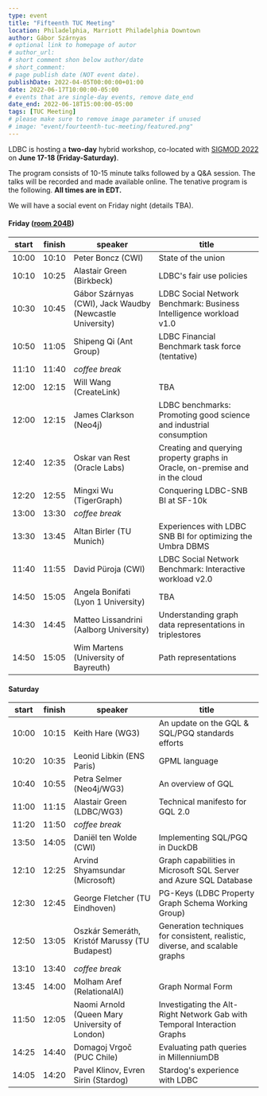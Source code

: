 ```yaml
---
type: event
title: "Fifteenth TUC Meeting"
location: Philadelphia, Marriott Philadelphia Downtown
author: Gábor Szárnyas
# optional link to homepage of autor
# author_url:
# short comment shon below author/date
# short_comment:
# page publish date (NOT event date).
publishDate: 2022-04-05T00:00:00+01:00
date: 2022-06-17T10:00:00-05:00
# events that are single-day events, remove date_end
date_end: 2022-06-18T15:00:00-05:00
tags: [TUC Meeting]
# please make sure to remove image parameter if unused
# image: "event/fourteenth-tuc-meeting/featured.png"
---
```


LDBC is hosting a **two-day** hybrid workshop, co-located with [SIGMOD 2022](https://2022.sigmod.org/venue.shtml) on **June 17-18 (Friday-Saturday)**.

The program consists of 10-15 minute talks followed by a Q&A session. The talks will be recorded and made available online.
The tenative program is the following. **All times are in EDT.**

We will have a social event on Friday night (details TBA).

#### Friday ([room 204B](https://2022.sigmod.org/program.shtml))

| start | finish | speaker                                                  | title                                                                         |
|-------|--------|----------------------------------------------------------|-------------------------------------------------------------------------------|
| 10:00 | 10:10  | Peter Boncz (CWI)                                        | State of the union                                                            |
| 10:10 | 10:25  | Alastair Green (Birkbeck)                                | LDBC's fair use policies                                                      |
| 10:30 | 10:45  | Gábor Szárnyas (CWI), Jack Waudby (Newcastle University) | LDBC Social Network Benchmark: Business Intelligence workload v1.0            |
| 10:50 | 11:05  | Shipeng Qi (Ant Group)                                   | LDBC Financial Benchmark task force (tentative)                               |
| 11:10 | 11:40  | _coffee break_                                           |                                                                               |
| 12:00 | 12:15  | Will Wang (CreateLink)                                   | TBA                                                                           |
| 12:00 | 12:15  | James Clarkson (Neo4j)                                   | LDBC benchmarks: Promoting good science and industrial consumption            |
| 12:40 | 12:35  | Oskar van Rest (Oracle Labs)                             | Creating and querying property graphs in Oracle, on-premise and in the cloud  |
| 12:20 | 12:55  | Mingxi Wu (TigerGraph)                                   | Conquering LDBC-SNB BI at SF-10k                                              |
| 13:00 | 13:30  | _coffee break_                                           |                                                                               |
| 13:30 | 13:45  | Altan Birler (TU Munich)                                 | Experiences with LDBC SNB BI for optimizing the Umbra DBMS                    |
| 11:40 | 11:55  | David Püroja (CWI)                                       | LDBC Social Network Benchmark: Interactive workload v2.0                      |
| 14:50 | 15:05  | Angela Bonifati (Lyon 1 University)                      | TBA                                                                           |
| 14:30 | 14:45  | Matteo Lissandrini (Aalborg University)                  | Understanding graph data representations in triplestores                      |
| 14:50 | 15:05  | Wim Martens (University of Bayreuth)                     | Path representations                                                          |

#### Saturday

| start | finish | speaker                                                  | title                                                                         |
|-------|--------|----------------------------------------------------------|-------------------------------------------------------------------------------|
| 10:00 | 10:15  | Keith Hare (WG3)                                         | An update on the GQL & SQL/PGQ standards efforts                              |
| 10:20 | 10:35  | Leonid Libkin (ENS Paris)                                | GPML language                                                                 |
| 10:40 | 10:55  | Petra Selmer (Neo4j/WG3)                                 | An overview of GQL                                                            |
| 11:00 | 11:15  | Alastair Green (LDBC/WG3)                                | Technical manifesto for GQL 2.0                                               |
| 11:20 | 11:50  | _coffee break_                                           |                                                                               |
| 13:50 | 14:05  | Daniël ten Wolde (CWI)                                   | Implementing SQL/PGQ in DuckDB                                                |
| 12:10 | 12:25  | Arvind Shyamsundar (Microsoft)                           | Graph capabilities in Microsoft SQL Server and Azure SQL Database             |
| 12:30 | 12:45  | George Fletcher (TU Eindhoven)                           | PG-Keys (LDBC Property Graph Schema Working Group)                            |
| 12:50 | 13:05  | Oszkár Semeráth, Kristóf Marussy (TU Budapest)           | Generation techniques for consistent, realistic, diverse, and scalable graphs |
| 13:10 | 13:40  | _coffee break_                                           |                                                                               |
| 13:45 | 14:00  | Molham Aref (RelationalAI)                               | Graph Normal Form                                                             |
| 11:50 | 12:05  | Naomi Arnold (Queen Mary University of London)           | Investigating the Alt-Right Network Gab with Temporal Interaction Graphs      |
| 14:25 | 14:40  | Domagoj Vrgoč (PUC Chile)                                | Evaluating path queries in MillenniumDB                                       |
| 14:05 | 14:20  | Pavel Klinov, Evren Sirin (Stardog)                      | Stardog's experience with LDBC                                                |
